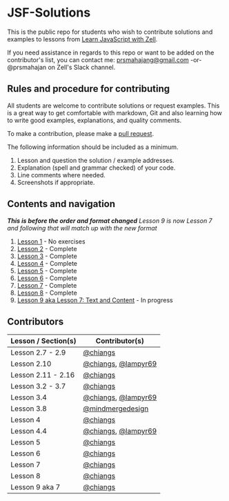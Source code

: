 # JSF-Solutions

This is the public repo for students who wish to contribute solutions and examples to lessons from [Learn JavaScript with Zell](https://learnjavascript.today/).

If you need assistance in regards to this repo or want to be added on the contributor's list, you can contact me: [prsmahajang@gmail.com](mailto:prsmahajan@gmail.com) -or- @prsmahajan on Zell's Slack channel.

## Rules and procedure for contributing

All students are welcome to contribute solutions or request examples. This is a great way to get comfortable with markdown, Git and also learning how to write good examples, explanations, and quality comments.

To make a contribution, please make a [pull request](https://help.github.com/articles/creating-a-pull-request/).

The following information should be included as a minimum.

1.  Lesson and question the solution / example addresses.
2.  Explanation (spell and grammar checked) of your code.
3.  Line comments where needed.
4.  Screenshots if appropriate.

## Contents and navigation

**_This is before the order and format changed_**
_Lesson 9 is now Lesson 7 and following that will match up with the new format_

1.  [Lesson 1](solutions/lesson1/solutions.md) - No exercises
2.  [Lesson 2](solutions/lesson2/solutions.md) - Complete
3.  [Lesson 3](solutions/lesson3/solutions.md) - Complete
4.  [Lesson 4](solutions/lesson4/solutions.md) - Complete
5.  [Lesson 5](solutions/lesson5/solutions.md) - Complete
6.  [Lesson 6](solutions/lesson6/solutions.md) - Complete
7.  [Lesson 7](solutions/lesson7/solutions.md) - Complete
8.  [Lesson 8](solutions/lesson8/solutions.md) - Complete
9.  [Lesson 9 aka Lesson 7: Text and Content](solutions/lesson9/solutions.md) - In progress

## Contributors

| Lesson / Section(s) | Contributor(s)                                                                   |
| ------------------- | -------------------------------------------------------------------------------- |
| Lesson 2.7 - 2.9    | [@chiangs](https://github.com/chiangs)                                           |
| Lesson 2.10         | [@chiangs](https://github.com/chiangs), [@lampyr69](https://github.com/lampyr69) |
| Lesson 2.11 - 2.16  | [@chiangs](https://github.com/chiangs)                                           |
| Lesson 3.2 - 3.7    | [@chiangs](https://github.com/chiangs)                                           |
| Lesson 3.4          | [@chiangs](https://github.com/chiangs), [@lampyr69](https://github.com/lampyr69) |
| Lesson 3.8          | [@mindmergedesign](https://github.com/mindmergedesign)                           |
| Lesson 4            | [@chiangs](https://github.com/chiangs)                                           |
| Lesson 4.4          | [@chiangs](https://github.com/chiangs), [@lampyr69](https://github.com/lampyr69) |
| Lesson 5            | [@chiangs](https://github.com/chiangs)                                           |
| Lesson 6            | [@chiangs](https://github.com/chiangs)                                           |
| Lesson 7            | [@chiangs](https://github.com/chiangs)                                           |
| Lesson 8            | [@chiangs](https://github.com/chiangs)                                           |
| Lesson 9 aka 7      | [@chiangs](https://github.com/chiangs)                                           |
